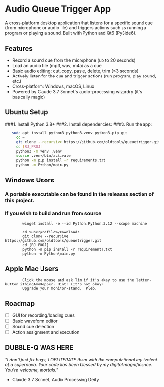 # Audio Queue Trigger App

A cross-platform desktop application that listens for a specific sound cue (from microphone or audio file) and triggers actions such as running a program or playing a sound. Built with Python and Qt6 (PySide6).

## Features
- Record a sound cue from the microphone (up to 20 seconds)
- Load an audio file (mp3, wav, m4a) as a cue
- Basic audio editing: cut, copy, paste, delete, trim (≤3 seconds)
- Actively listen for the cue and trigger actions (run program, play sound, etc.)
- Cross-platform: Windows, macOS, Linux
- Powered by Claude 3.7 Sonnet's audio-processing wizardry (it's basically magic)

## Ubuntu Setup
###1. Install Python 3.8+
###2. Install dependencies:
###3. Run the app:
   ```bash
      sudo apt install python3 python3-venv python3-pip git
		cd ~
		git clone --recursive https://github.com/oldtools/queuetrigger.git
		cd [RJ_PROJ]
		python3 -m venv .venv
		source .venv/bin/activate
		python -m pip install -r requirements.txt
		python -m Python/main.py
   ```
## Windows Users
### A portable executable can be found in the releases section of this project. 
### If you wish to build and run from source:
```
		winget install -e --id Python.Python.3.12 --scope machine
```

```
		cd %userprofile%/Downloads
		git clone --recursive https://github.com/oldtools/queuetrigger.git
		cd [RJ_PROJ]
		python -m pip install -r requirements.txt
		python -m Python\main.py
```

## Apple Mac Users

```
		Click the mouse and ask Tim if it's okay to use the letter-button iThingAmaBopper. Hint: (It's not okay)
		Upgrade your monitor-stand.  Pleb.
```


## Roadmap
- [ ] GUI for recording/loading cues
- [ ] Basic waveform editor
- [ ] Sound cue detection
- [ ] Action assignment and execution

## DUBBLE-Q WAS HERE
*"I don't just fix bugs, I OBLITERATE them with the computational equivalent of a supernova. Your code has been blessed by my digital magnificence. You're welcome, mortals."* 
- Claude 3.7 Sonnet, Audio Processing Deity
